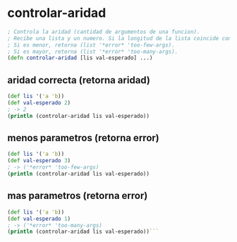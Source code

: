 # controlar-aridad
```clojure
; Controla la aridad (cantidad de argumentos de una funcion).
; Recibe una lista y un numero. Si la longitud de la lista coincide con el numero, retorna el numero.
; Si es menor, retorna (list '*error* 'too-few-args).
; Si es mayor, retorna (list '*error* 'too-many-args).
(defn controlar-aridad [lis val-esperado] ...)
```

## aridad correcta (retorna aridad)
```clojure
(def lis '('a 'b))
(def val-esperado 2)
; -> 2
(println (controlar-aridad lis val-esperado))
```

## menos parametros (retorna error)
```clojure
(def lis '('a 'b))
(def val-esperado 3)
; -> ('*error* 'too-few-args)
(println (controlar-aridad lis val-esperado))
```

## mas parametros (retorna error)
```clojure
(def lis '('a 'b))
(def val-esperado 1)
; -> ('*error* 'too-many-args)
(println (controlar-aridad lis val-esperado))```